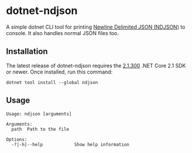 # dotnet-ndjson

A simple dotnet CLI tool for printing [Newline Delimited JSON (NDJSON)](http://ndjson.org/) to console. It also handles normal JSON files too.

## Installation

The latest release of dotnet-ndjson requires the [2.1.300](https://www.microsoft.com/net/download/dotnet-core/sdk-2.1.300) .NET Core 2.1 SDK or newer.
Once installed, run this command:

```
dotnet tool install --global ndjson
```

## Usage

```
Usage: ndjson [arguments]

Arguments:
  path  Path to the file

Options:
  -?|-h|--help            Show help information
```
